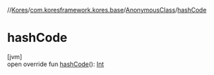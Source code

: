 //[Kores](../../../index.md)/[com.koresframework.kores.base](../index.md)/[AnonymousClass](index.md)/[hashCode](hash-code.md)

# hashCode

[jvm]\
open override fun [hashCode](hash-code.md)(): [Int](https://kotlinlang.org/api/latest/jvm/stdlib/kotlin/-int/index.html)
